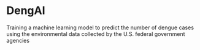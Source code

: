 # DengAI
Training a machine learning model to predict the number of dengue cases using the environmental data collected by the U.S. federal government agencies

